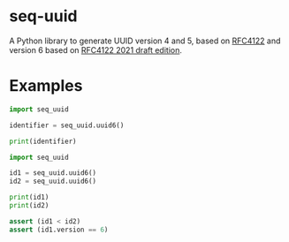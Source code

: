 # seq-uuid

A Python library to generate UUID version 4 and 5, based on [RFC4122](https://datatracker.ietf.org/doc/html/rfc4122)
and version 6 based
on [RFC4122 2021 draft edition](https://datatracker.ietf.org/doc/html/draft-peabody-dispatch-new-uuid-format).

# Examples

```python
import seq_uuid

identifier = seq_uuid.uuid6()

print(identifier)
```

```python
import seq_uuid

id1 = seq_uuid.uuid6()
id2 = seq_uuid.uuid6()

print(id1)
print(id2)

assert (id1 < id2)
assert (id1.version == 6)
```
